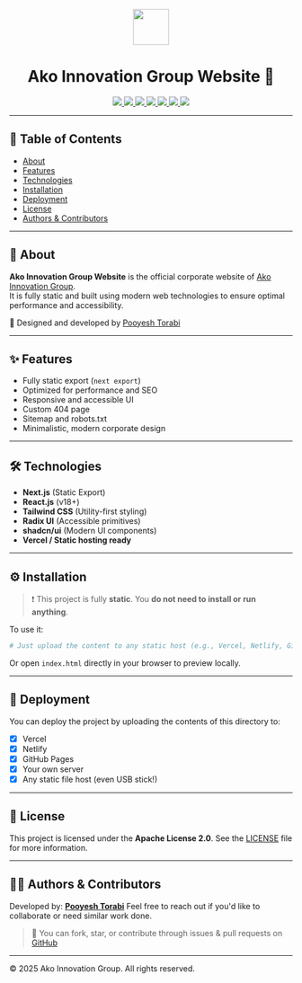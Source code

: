 <p align="center">
  <img src="favicon.ico" width="64" />
</p>

<h1 align="center">Ako Innovation Group Website 🚀</h1>

<p align="center">
  <a href="https://nextjs.org/" target="_blank">
    <img src="https://img.shields.io/badge/Built_with-Next.js-000?logo=nextdotjs&logoColor=white" />
  </a>
  <a href="https://reactjs.org/" target="_blank">
    <img src="https://img.shields.io/badge/React-18.x-61DAFB?logo=react&logoColor=black" />
  </a>
  <a href="https://tailwindcss.com/" target="_blank">
    <img src="https://img.shields.io/badge/Styling-Tailwind_CSS-38B2AC?logo=tailwindcss&logoColor=white" />
  </a>
  <a href="https://www.radix-ui.com/" target="_blank">
    <img src="https://img.shields.io/badge/UI-Radix_UI-black?logo=radix-ui&labelColor=gray" />
  </a>
  <a href="https://ui.shadcn.com/" target="_blank">
    <img src="https://img.shields.io/badge/Components-shadcn/ui-111827?logo=vercel&logoColor=white" />
  </a>
  <a href="https://www.apache.org/licenses/LICENSE-2.0">
    <img src="https://img.shields.io/badge/License-Apache_2.0-blue.svg" />
  </a>
  <img src="https://img.shields.io/badge/Version-1.0.0-orange" />
</p>

---

## 📖 Table of Contents

- [About](#about)
- [Features](#features)
- [Technologies](#technologies)
- [Installation](#installation)
- [Deployment](#deployment)
- [License](#license)
- [Authors & Contributors](#authors--contributors)

---

## 📌 About

**Ako Innovation Group Website** is the official corporate website of [Ako Innovation Group](https://github.com/AkoInnovationGroup).  
It is fully static and built using modern web technologies to ensure optimal performance and accessibility.

🧠 Designed and developed by [Pooyesh Torabi](https://pooyeshtorabi.top)

---

## ✨ Features

- Fully static export (`next export`)
- Optimized for performance and SEO
- Responsive and accessible UI
- Custom 404 page
- Sitemap and robots.txt
- Minimalistic, modern corporate design

---

## 🛠 Technologies

- **Next.js** (Static Export)
- **React.js** (v18+)
- **Tailwind CSS** (Utility-first styling)
- **Radix UI** (Accessible primitives)
- **shadcn/ui** (Modern UI components)
- **Vercel / Static hosting ready**

---

## ⚙️ Installation

> ❗ This project is fully **static**. You **do not need to install or run anything**.

To use it:
```bash
# Just upload the content to any static host (e.g., Vercel, Netlify, GitHub Pages, FTP, etc.)
````

Or open `index.html` directly in your browser to preview locally.

---

## 🚀 Deployment

You can deploy the project by uploading the contents of this directory to:

* [x] Vercel
* [x] Netlify
* [x] GitHub Pages
* [x] Your own server
* [x] Any static file host (even USB stick!)

---

## 📄 License

This project is licensed under the **Apache License 2.0**. See the [LICENSE](./LICENSE) file for more information.

---

## 👨‍💻 Authors & Contributors

Developed by: [**Pooyesh Torabi**](https://pooyeshtorabi.top)
Feel free to reach out if you'd like to collaborate or need similar work done.

> 💬 You can fork, star, or contribute through issues & pull requests on [GitHub](https://github.com/AkoInnovationGroup/AkoInnovationWebsite)

---

© 2025 Ako Innovation Group. All rights reserved.
